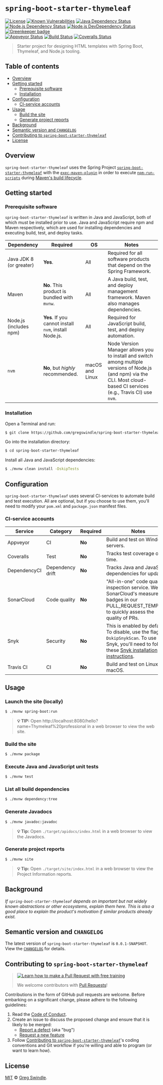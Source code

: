 # `spring-boot-starter-thymeleaf`

[![License][license-badge-image]][license-url]
[![Known Vulnerabilities](https://snyk.io/test/github/gregswindle/spring-boot-starter-thymeleaf/badge.svg?targetFile=pom.xml)](https://snyk.io/test/github/gregswindle/spring-boot-starter-thymeleaf)
[![Java Dependency Status](https://dependencyci.com/github/gregswindle/spring-boot-starter-thymeleaf/badge)](https://dependencyci.com/github/gregswindle/spring-boot-starter-thymeleaf)
[![Node.js Dependency Status][depstat-image]][depstat-url]
[![Node.js DevDependency Status][depstat-dev-image]][depstat-dev-url]
[![Greenkeeper badge](https://badges.greenkeeper.io/gregswindle/spring-boot-starter-thymeleaf.svg)](https://greenkeeper.io/)
<br>
[![Appveyor Status][appveyor-image]][appveyor-url]
[![Build Status][travis-image]][travis-url]
[![Coveralls Status][coveralls-image]][coveralls-url]


> Starter project for designing HTML templates with Spring Boot, Thymeleaf, and Node.js tooling.

## Table of contents
<!-- ⛔️ AUTO-GENERATED-CONTENT:START (TOC:excludeText=Table of contents) -->
- [Overview](#overview)
- [Getting started](#getting-started)
  * [Prerequisite software](#prerequisite-software)
  * [Installation](#installation)
- [Configuration](#configuration)
  * [CI-service accounts](#ci-service-accounts)
- [Usage](#usage)
  * [Build the site](#build-the-site)
  * [Generate project reports](#generate-project-reports)
- [Background](#background)
- [Semantic version and `CHANGELOG`](#semantic-version-and-changelog)
- [Contributing to `spring-boot-starter-thymeleaf`](#contributing-to-spring-boot-starter-thymeleaf)
- [License](#license)
<!-- ⛔️ AUTO-GENERATED-CONTENT:END -->

## Overview

`spring-boot-starter-thymeleaf` uses the Spring Project [`spring-boot-starter-thymeleaf`][spring-boot-starter-thymeleaf-mvn-repo-url] with the [`exec-maven-plugin`][exec-maven-plugin-url] in order to execute [`npm-run-scripts`][npm-run-script-url] during [Maven's build lifecycle][maven-build-lifecycle-url].

## Getting started

### Prerequisite software

`spring-boot-starter-thymeleaf` is written in Java and JavaScript, both of which must be installed prior to use. Java and JavaScript require npm and Maven respectively, which are used for installing dependencies and executing build, test, and deploy tasks.

| Dependency              | Required                                           | OS              | Notes                                                                                                                                                                     |
|-------------------------|----------------------------------------------------|-----------------|---------------------------------------------------------------------------------------------------------------------------------------------------------------------------|
| Java JDK 8 (or greater) | **Yes**.                                               | All             | Required for all software products that depend on the Spring Framework.                                                                                                   |
| Maven                   | **No**. This product is bundled with `mvnw`.                                              | All             | A Java build, test, and deploy management framework. Maven also manages dependencies.                                                                                     |
| Node.js (includes npm)  | **Yes**. If you cannot install `nvm`, install Node.js. | All             | Required for JavaScript build, test, and deploy automation.                                                                                                               |
| `nvm`                   | **No**, but _highly_ recommended.                      | macOS and Linux | Node Version Manager allows you to install and switch among multiple versions of Node.js (and npm) via the CLI. Most cloud-based CI services (e.g., Travis CI) use `nvm`. |

### Installation

Open a Terminal and run:

```bash
$ git clone https://github.com/gregswindle/spring-boot-starter-thymeleaf.git
```

Go into the installation directory:

```bash
$ cd spring-boot-starter-thymeleaf
```

Install all Java and JavaScript dependencies:

```bash
$ ./mvnw clean install -DskipTests
```

## Configuration

`spring-boot-starter-thymeleaf` uses several CI-services to automate build and test execution. All are optional, but if you choose to use them, you'll need to modify your `pom.xml` and `package.json` manifest files.

### CI-service accounts

| Service      | Category         | Required    | Notes                                                                                                                                                                                                      |
|--------------|------------------|-------------|------------------------------------------------------------------------------------------------------------------------------------------------------------------------------------------------------------|
| Appveyor     | CI               | **No**      | Build and test on Windows servers.                                                                                                                                                                         |
| Coveralls    | Test             | **No**      | Tracks test coverage over time.                                                                                                                                                                            |
| DependencyCI | Dependency drift | **No**      | Tracks Java and JavaScript dependencies for updates.                                                                                                                                                       |
| SonarCloud   | Code quality     | **No**      | "All-in-one" code quality inspection service. We use SonarCloud's measure badges in our PULL_REQUEST_TEMPLATE to quickly assess the quality of PRs.                                                        |
| Snyk         | Security         | **No**      | This is enabled by default. To disable, use the flag `--DskipSnykScan`. To use Snyk, you'll need to follow these [Snyk installation instructions](https://github.com/snyk/snyk-maven-plugin#installation). |
| Travis CI    | CI               | **No**      | Build and test on Linux and macOS.                                                                                                                                                                         |


## Usage

### Launch the site (locally)

```bash
$ ./mvnw spring-boot:run
```

> **:bulb: TIP:** Open http://localhost:8080/hello?name=Thymeleaf%20professional in a web browser to view the web site.

### Build the site

```bash
$ ./mvnw package
```

### Execute Java and JavaScript unit tests

```bash
$ ./mvnw test
```

### List all build dependencies

```bash
$ ./mvnw dependency:tree
```

### Generate Javadocs

```bash
$ ./mvnw javadoc:javadoc
```

> **:bulb: Tip:** Open `./target/apidocs/index.html` in a web browser to view the Javadocs.


### Generate project reports

```bash
$ ./mvnw site
```

> **:bulb: Tip:** Open `./target/site/index.html` in a web browser to view the Project Information reports.


## Background

_If `spring-boot-starter-thymeleaf` depends on important but not widely known abstractions or other ecosystems, explain them here. This is also a good place to explain the product's motivation if similar products already exist._

## Semantic version and `CHANGELOG`

The latest version of `spring-boot-starter-thymeleaf` is `0.0.1-SNAPSHOT`. View the [`CHANGELOG`][changelog-url] for details.

## Contributing to `spring-boot-starter-thymeleaf`
> [![Learn how to make a Pull Request with free training][prs-welcome-badge-image]][prs-welcome-url]
>
> We welcome contributors with [Pull Requests][prs-welcome-url]!

Contributions in the form of GitHub pull requests are welcome. Before embarking on a significant change, please adhere to the following guidelines:

  1. Read the [Code of Conduct][code-of-conduct-url].
  1. Create an issue to discuss the proposed change and ensure that it is likely to be merged:
      * [Report a defect][issues-new-defect-url] (aka "bug")
      * [Request a new feature][issues-new-feat-url]
  1. Follow [Contributing to `spring-boot-starter-thymeleaf`][contributing-url]'s coding conventions and Git workflow if you're willing and able to program (or want to learn how).

## License

[MIT][license-url] © [Greg Swindle][author-url].




<!-- ⛔️ 📝 NOTE: PLEASE ALPHABETIZE LINK REFERENCES. 📝 ⛔️ -->

[appveyor-image]: https://ci.appveyor.com/api/projects/status/github/gregswindle/spring-boot-starter-thymeleaf?retina=true&svg=true
[appveyor-url]: https://ci.appveyor.com/api/projects/status/github/gregswindle/spring-boot-starter-thymeleaf?retina=true&svg=true
[author-url]: https://github.com/gregswindle
[changelog-url]: ./CHANGELOG.md
[code-of-conduct-url]: ./CODE_OF_CONDUCT.md
[contributing-url]: ./CONTRIBUTING.md
[coveralls-image]: https://img.shields.io/coveralls/gregswindle/spring-boot-starter-thymeleaf/master.svg?style=flat-square
[coveralls-url]: https://coveralls.io/r/gregswindle/spring-boot-starter-thymeleaf
[depstat-dev-image]: https://david-dm.org/gregswindle/spring-boot-starter-thymeleaf/dev-status.svg?style=flat-square
[depstat-dev-url]: https://david-dm.org/gregswindle/spring-boot-starter-thymeleaf#info=devDependencies
[depstat-image]: https://david-dm.org/gregswindle/spring-boot-starter-thymeleaf.svg?style=flat-square
[depstat-url]: https://david-dm.org/gregswindle/spring-boot-starter-thymeleaf
[exec-maven-plugin-url]: http://www.mojohaus.org/exec-maven-plugin/index.html
[issues-new-defect-url]: /gregswindle/spring-boot-starter-thymeleaf/issues/new?title=fix%28affected-scope%29%3A+subject-line-with-very-few-words&labels=Priority%3A+Medium%2CStatus%3A+Review+Needed%2CType%3A+Defect&body=%2A%2A%F0%9F%92%A1+TIP%3A%2A%2A+Select+the+%E2%86%96%EF%B8%8E%E2%8E%BE+Preview+%E2%8F%8B+Tab+above+help+read+these+instructions.%0D%0A%0D%0A%23%23+1.+Issue+type%0D%0A%3E%E2%8C%A6+Type+the+letter+%22x%22+in+the+%22checkbox%22+the+best+describe+this+issue.%0D%0A%0D%0A-+%5Bx%5D+__Feature%3A__+I%27m+requesting+a+product+enhancement.%0D%0A%0D%0A%23%23+2.+User+story+summary%0D%0A%3E%E2%8C%A6+Describe+what+you+want+to+accomplish%2C+in+what+role%2Fcapacity%2C+and+why+it%27s+important+to+you.%0D%0A%0D%0A%3E+__EXAMPLE%3A__%0D%0A%3E+As+a+Applicant%2C%0D%0A%3E+I+want+to+submit+my+resume%0D%0A%3E+In+order+to+be+considered+for+a+job+opening.%0D%0A%0D%0AAs+a+%7Brole%7D%2C%0D%0AI+must%2Fneed%2Fwant%2Fshould+%7Bdo+something%7D%0D%0AIn+order+to+%7Bachieve+value%7D.%0D%0A%0D%0A%23%23+3.+Acceptance+criteria%0D%0A%3E%E2%8C%A6+Replace+the+examples+below+with+your+own+imperative%2C+%22true%2Ffalse%22+statements+for+the+__behavior+you+expect__+to+see%2C+or+the+behavior+that+__would__+be+true+if+there+were+no+errors+%28for+defects%29.%0D%0A%0D%0A-+%5B+%5D+1.+Job+Applicants+receive+a+confirmation+email+after+they+submit+their+resumes.%0D%0A-+%5B+%5D+2.+An+Applicant%27s+resume+information+isn%27t+lost+when+errors+occur.%0D%0A-+%5B+%5D+3.+%7Bcriterion-three%7D%0D%0A-+%5B+%5D+4.+%7Bcriterion-four%7D%0D%0A%0D%0A%3C%21--+%E2%9B%94%EF%B8%8F++Do+not+remove+anything+below+this+comment.+%E2%9B%94%EF%B8%8F++--%3E%0D%0A%5Bicon-info-image%5D%3A+..%2Fdocs%2Fimg%2Ficons8%2Ficon-info-50.png%0D%0A
[issues-new-feat-url]: /gregswindle/spring-boot-starter-thymeleaf/issues/new?title=feat%28affected-scope%29%3A+subject-line-with-very-few-words&labels=Priority%3A+Medium%2CStatus%3A+Review+Needed%2CType%3A+Feature&body=%2A%2A%F0%9F%92%A1+TIP%3A%2A%2A+Select+the+%E2%86%96%EF%B8%8E%E2%8E%BE+Preview+%E2%8F%8B+Tab+above+help+read+these+instructions.%0D%0A%0D%0A%23%23+1.+Issue+type%0D%0A%3E%E2%8C%A6+Type+the+letter+%22x%22+in+the+%22checkbox%22+the+best+describe+this+issue.%0D%0A%0D%0A-+%5Bx%5D+__Feature%3A__+I%27m+requesting+a+product+enhancement.%0D%0A%0D%0A%23%23+2.+User+story+summary%0D%0A%3E%E2%8C%A6+Describe+what+you+want+to+accomplish%2C+in+what+role%2Fcapacity%2C+and+why+it%27s+important+to+you.%0D%0A%0D%0A%3E+__EXAMPLE%3A__%0D%0A%3E+As+a+Applicant%2C%0D%0A%3E+I+want+to+submit+my+resume%0D%0A%3E+In+order+to+be+considered+for+a+job+opening.%0D%0A%0D%0AAs+a+%7Brole%7D%2C%0D%0AI+must%2Fneed%2Fwant%2Fshould+%7Bdo+something%7D%0D%0AIn+order+to+%7Bachieve+value%7D.%0D%0A%0D%0A%23%23+3.+Acceptance+criteria%0D%0A%3E%E2%8C%A6+Replace+the+examples+below+with+your+own+imperative%2C+%22true%2Ffalse%22+statements+for+the+__behavior+you+expect__+to+see%2C+or+the+behavior+that+__would__+be+true+if+there+were+no+errors+%28for+defects%29.%0D%0A%0D%0A-+%5B+%5D+1.+Job+Applicants+receive+a+confirmation+email+after+they+submit+their+resumes.%0D%0A-+%5B+%5D+2.+An+Applicant%27s+resume+information+isn%27t+lost+when+errors+occur.%0D%0A-+%5B+%5D+3.+%7Bcriterion-three%7D%0D%0A-+%5B+%5D+4.+%7Bcriterion-four%7D%0D%0A%0D%0A%3C%21--+%E2%9B%94%EF%B8%8F++Do+not+remove+anything+below+this+comment.+%E2%9B%94%EF%B8%8F++--%3E%0D%0A%5Bicon-info-image%5D%3A+..%2Fdocs%2Fimg%2Ficons8%2Ficon-info-50.png%0D%0A
[license-badge-image]: https://img.shields.io/badge/License-MIT-blue.svg?style=flat-square
[license-choose-url]: https://choosealicense.com/
[license-no-license-url]: https://choosealicense.com/no-license/
[license-unlicense-url]: https://choosealicense.com/licenses/#unlicense
[license-url]: ./LICENSE
[license-url]: ./LICENSE
[maven-build-lifecycle-url]: https://maven.apache.org/guides/introduction/introduction-to-the-lifecycle.html
[nodejs-url]: https://nodejs.org
[npm-image]: https://img.shields.io/npm/v/spring-boot-starter-thymeleaf.svg?style=flat-square
[npm-run-script-url]: https://docs.npmjs.com/cli/run-script
[npm-script-url]: https://docs.npmjs.com/misc/scripts
[npm-url]: https://npmjs.org/package/spring-boot-starter-thymeleaf
[npmjs-url]: https://www.npmjs.com/
[prs-welcome-badge-image]: https://img.shields.io/badge/PRs-welcome-brightgreen.svg?style=flat-square
[prs-welcome-url]: http://makeapullrequest.com
[spring-boot-starter-thymeleaf-mvn-repo-url]: https://mvnrepository.com/artifact/org.springframework.boot/spring-boot-starter-thymeleaf
[travis-image]: https://img.shields.io/travis/gregswindle/spring-boot-starter-thymeleaf/master.svg?style=flat-square
[travis-url]: https://travis-ci.org/gregswindle/spring-boot-starter-thymeleaf
